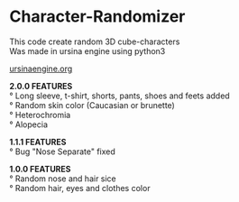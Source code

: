 # Character-Randomizer

This code create random 3D cube-characters
<br>
Was made in ursina engine using python3
<br>

<p><a href="ursinaengine.org" target="_blank"> ursinaengine.org</a></p>

<p><b>2.0.0 FEATURES</b>
<br>
° Long sleeve, t-shirt, shorts, pants, shoes and feets added <br>
° Random skin color (Caucasian or brunette) <br>
° Heterochromia <br>
° Alopecia
</p>

<p><b>1.1.1 FEATURES</b>
<br>
° Bug "Nose Separate" fixed
</p>

<p><b>1.0.0 FEATURES</b>
<br>
° Random nose and hair sice <br>
° Random hair, eyes and clothes color
</p>
